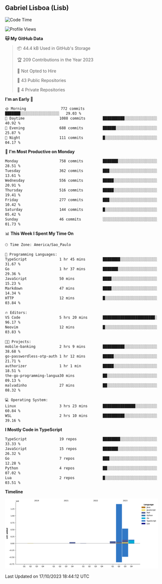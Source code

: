 ## Gabriel Lisboa (Lisb)

<!--START_SECTION:waka-->
![Code Time](http://img.shields.io/badge/Code%20Time-237%20hrs%2037%20mins-blue)

![Profile Views](http://img.shields.io/badge/Profile%20Views-0-blue)

**🐱 My GitHub Data** 

> 📦 44.4 kB Used in GitHub's Storage 
 > 
> 🏆 209 Contributions in the Year 2023
 > 
> 🚫 Not Opted to Hire
 > 
> 📜 43 Public Repositories 
 > 
> 🔑 4 Private Repositories 
 > 
**I'm an Early 🐤** 

```text
🌞 Morning                772 commits         ███████░░░░░░░░░░░░░░░░░░   29.03 % 
🌆 Daytime                1088 commits        ██████████░░░░░░░░░░░░░░░   40.92 % 
🌃 Evening                688 commits         ██████░░░░░░░░░░░░░░░░░░░   25.87 % 
🌙 Night                  111 commits         █░░░░░░░░░░░░░░░░░░░░░░░░   04.17 % 
```
📅 **I'm Most Productive on Monday** 

```text
Monday                   758 commits         ███████░░░░░░░░░░░░░░░░░░   28.51 % 
Tuesday                  362 commits         ███░░░░░░░░░░░░░░░░░░░░░░   13.61 % 
Wednesday                556 commits         █████░░░░░░░░░░░░░░░░░░░░   20.91 % 
Thursday                 516 commits         █████░░░░░░░░░░░░░░░░░░░░   19.41 % 
Friday                   277 commits         ███░░░░░░░░░░░░░░░░░░░░░░   10.42 % 
Saturday                 144 commits         █░░░░░░░░░░░░░░░░░░░░░░░░   05.42 % 
Sunday                   46 commits          ░░░░░░░░░░░░░░░░░░░░░░░░░   01.73 % 
```


📊 **This Week I Spent My Time On** 

```text
🕑︎ Time Zone: America/Sao_Paulo

💬 Programming Languages: 
TypeScript               1 hr 45 mins        ████████░░░░░░░░░░░░░░░░░   31.67 % 
Go                       1 hr 37 mins        ███████░░░░░░░░░░░░░░░░░░   29.36 % 
JavaScript               50 mins             ████░░░░░░░░░░░░░░░░░░░░░   15.23 % 
Markdown                 47 mins             ████░░░░░░░░░░░░░░░░░░░░░   14.34 % 
HTTP                     12 mins             █░░░░░░░░░░░░░░░░░░░░░░░░   03.84 % 

🔥 Editors: 
VS Code                  5 hrs 20 mins       ████████████████████████░   96.17 % 
Neovim                   12 mins             █░░░░░░░░░░░░░░░░░░░░░░░░   03.83 % 

🐱‍💻 Projects: 
mobile-banking           2 hrs 9 mins        ██████████░░░░░░░░░░░░░░░   38.68 % 
go-passwordless-otp-auth 1 hr 12 mins        █████░░░░░░░░░░░░░░░░░░░░   21.71 % 
authorizer               1 hr 1 min          █████░░░░░░░░░░░░░░░░░░░░   18.51 % 
the-go-programming-langua30 mins             ██░░░░░░░░░░░░░░░░░░░░░░░   09.13 % 
malvadinho               27 mins             ██░░░░░░░░░░░░░░░░░░░░░░░   08.32 % 

💻 Operating System: 
Linux                    3 hrs 23 mins       ███████████████░░░░░░░░░░   60.84 % 
WSL                      2 hrs 10 mins       ██████████░░░░░░░░░░░░░░░   39.16 % 
```

**I Mostly Code in TypeScript** 

```text
TypeScript               19 repos            ████████░░░░░░░░░░░░░░░░░   33.33 % 
JavaScript               15 repos            ███████░░░░░░░░░░░░░░░░░░   26.32 % 
Go                       7 repos             ███░░░░░░░░░░░░░░░░░░░░░░   12.28 % 
Python                   4 repos             ██░░░░░░░░░░░░░░░░░░░░░░░   07.02 % 
Lua                      2 repos             █░░░░░░░░░░░░░░░░░░░░░░░░   03.51 % 
```



**Timeline**

![Lines of Code chart](https://raw.githubusercontent.com/tenlisboa/tenlisboa/main/assets/bar_graph.png)


 Last Updated on 17/10/2023 18:44:12 UTC
<!--END_SECTION:waka-->
